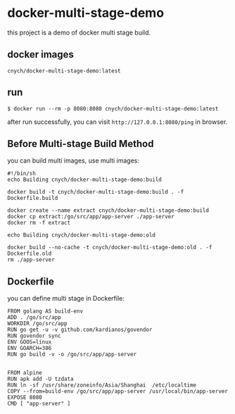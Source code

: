 # docker-multi-stage-demo
this project is a demo of docker multi stage build.


## docker images

`cnych/docker-multi-stage-demo:latest`


## run
```
$ docker run --rm -p 8080:8080 cnych/docker-multi-stage-demo:latest
```

after run successfully, you can visit `http://127.0.0.1:8080/ping` in browser.


## Before Multi-stage Build Method
you can build multi images, use multi images:
```
#!/bin/sh
echo Building cnych/docker-multi-stage-demo:build

docker build -t cnych/docker-multi-stage-demo:build . -f Dockerfile.build

docker create --name extract cnych/docker-multi-stage-demo:build  
docker cp extract:/go/src/app/app-server ./app-server  
docker rm -f extract

echo Building cnych/docker-multi-stage-demo:old

docker build --no-cache -t cnych/docker-multi-stage-demo:old . -f Dockerfile.old
rm ./app-server
```

## Dockerfile
you can define multi stage in Dockerfile:
```
FROM golang AS build-env
ADD . /go/src/app
WORKDIR /go/src/app
RUN go get -u -v github.com/kardianos/govendor
RUN govendor sync
ENV GOOS=linux
ENV GOARCH=386
RUN go build -v -o /go/src/app/app-server


FROM alpine
RUN apk add -U tzdata
RUN ln -sf /usr/share/zoneinfo/Asia/Shanghai  /etc/localtime
COPY --from=build-env /go/src/app/app-server /usr/local/bin/app-server
EXPOSE 8080
CMD [ "app-server" ]
```